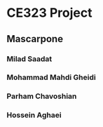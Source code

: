 # CE323 Project

## Mascarpone

### Milad Saadat
### Mohammad Mahdi Gheidi
### Parham Chavoshian
### Hossein Aghaei

